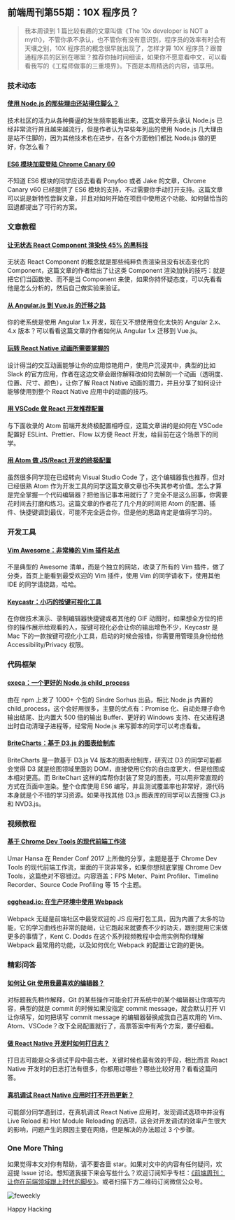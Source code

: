 ## 前端周刊第55期：10X 程序员？

> 我本周读到 1 篇比较有趣的文章叫做《The 10x developer is NOT a myth》，不管你承不承认，也不管你有没有意识到，程序员的效率有时会有天壤之别，10X 程序员的概念很早就出现了，怎样才算 10X 程序员？跟普通程序员的区别在哪里？推荐你抽时间细读，如果你不愿意看中文，可以看看我写的《工程师做事的三重境界》。下面是本周精选的内容，请享用。

### 技术动态

#### [使用 Node.js 的那些理由还站得住脚么？](http://bysin.net/2017/05/07/no-good-reason-to-use-nodejs/)

技术社区的活力从各种撕逼的发生频率能看出来，这篇文章开头承认 Node.js 已经非常流行并且越来越流行，但是作者认为早些年列出的使用 Node.js 几大理由是站不住脚的，因为其他技术也在进步，在各个方面他们都比 Node.js 做的更好，你怎么看？

#### [ES6 模块加载登陆 Chrome Canary 60](https://medium.com/dev-channel/es6-modules-in-chrome-canary-m60-ba588dfb8ab7)

不知道 ES6 模块的同学应该去看看 Ponyfoo 或者 Jake 的文章，Chrome Canary v60 已经提供了 ES6 模块的支持，不过需要你手动打开支持。这篇文章可以说是新特性尝鲜文章，并且对如何开始在项目中使用这个功能、如何做恰当的回退都提出了可行的方案。

### 文章教程

#### [让无状态 React Component 渲染快 45% 的黑科技](https://medium.com/missive-app/45-faster-react-functional-components-now-3509a668e69f)

无状态 React Component 的概念就是那些纯粹负责渲染且没有状态变化的 Component，这篇文章的作者给出了让这类 Component 渲染加快的技巧：就是把它们当函数使、而不是当 Component 来使，如果你持怀疑态度，可以先看看他是怎么分析的，然后自己做实验来验证。

#### [从 Angular.js 到 Vue.js 的迁移之路](https://dev.to/hemantisme/moving-from-angular-to-vue--a-vuetiful-journey)

你的老系统是使用 Angular 1.x 开发，现在又不想使用变化太快的 Angular 2.x、4.x 版本？可以看看这篇文章的作者如何从 Angular 1.x 迁移到 Vue.js。

#### [玩转 React Native 动画所需要掌握的](https://medium.com/shoutem/declare-peace-with-react-native-animations-e947332fa9b1)

设计得当的交互动画能够让你的应用惊艳用户，使用户沉浸其中，典型的比如 Slack 的官方应用，作者在这边文章会跟你解释改如何去解剖一个动画（透明度、位置、尺寸、颜色），让你了解 React Native 动画的潜力，并且分享了如何设计能够使用到整个 React Native 应用中的动画的技巧。

#### [用 VSCode 做 React 开发推荐配置](https://hackernoon.com/configure-eslint-prettier-and-flow-in-vs-code-for-react-development-c9d95db07213)

与下面收录的 Atom 前端开发终极配置相呼应，这篇文章讲的是如何在 VSCode 配置好 ESLint、Prettier、Flow 以方便 React 开发，给目前在这个场景下的同学。

#### [用 Atom 做 JS/React 开发的终极配置](https://medium.com/productivity-freak/my-atom-editor-setup-for-js-react-9726cd69ad20)

虽然很多同学现在已经转向 Visual Studio Code 了，这个编辑器我也推荐，但对已经很熟 Atom 作为开发工具的同学这篇文章文章也不失其参考价值。怎么才算是完全掌握一个代码编辑器？把他当记事本用就行了？完全不是这么回事，你需要花时间去打磨和练习。这篇文章的作者花了几个月的时间把 Atom 的配置、插件、快捷键调到最优，可能不完全适合你，但是他的思路肯定是值得学习的。

### 开发工具

#### [Vim Awesome：非常棒的 Vim 插件站点](http://vimawesome.com/)

不是典型的 Awesome 清单，而是个独立的网站，收录了所有的 Vim 插件，做了分类，首页上能看到最受欢迎的 Vim 插件，使用 Vim 的同学请收下，使用其他 IDE 的同学请绕路，哈哈。

#### [Keycastr：小巧的按键可视化工具](https://github.com/sdeken/keycastr)

在你做技术演示、录制编辑器快捷键或者其他的 GIF 动图时，如果想全方位的把你的操作展示给观看的人，按键可视化必会让你的输出增色不少，Keycastr 是 Mac 下的一款按键可视化小工具，启动的时候会报错，你需要用管理员身份给他 Accessibility/Privacy 权限。

### 代码框架

#### [execa：一个更好的 Node.js child_process](https://github.com/sindresorhus/execa)

由在 npm 上发了 1000+ 个包的 Sindre Sorhus 出品，相比 Node.js 内置的
 child_process，这个会好用很多，主要的优点有：Promise 化、自动处理子命令输出结尾、比内置大 500 倍的输出 Buffer、更好的 Windows 支持、在父进程退出时自动清理子进程等，经常用 Node.js 来写脚本的同学可以考虑看看。

#### [BriteCharts：基于 D3.js 的图表绘制库](http://eventbrite.github.io/britecharts/)

BriteCharts 是一款基于 D3.js V4 版本的图表绘制库，研究过 D3 的同学可能都会觉得 D3 就是绘图领域里面的 DOM，直接使用它你的自由度更大，但是绘图成本相对更高。而 BriteChart 这样的库帮你封装了常见的图表，可以用非常直观的方式在页面中渲染。整个仓库使用 ES6 编写，并且测试覆盖率也非常好，源代码本身就是个不错的学习资源。如果寻找其他 D3.js 图表库的同学可以去搜搜 C3.js 和 NVD3.js。


### 视频教程

#### [基于 Chrome Dev Tools 的现代前端工作流](https://www.youtube.com/watch?v=v5r_n6Tq0uk)

Umar Hansa 在 Render Conf 2017 上所做的分享，主题是基于 Chrome Dev Tools 的现代前端工作流，里面的干货非常多，如果你想彻底掌握 Chrome Dev Tools，这篇绝对不容错过。内容涵盖：FPS Meter、Paint Profiler、Timeline Recorder、Source Code Profiling 等 15 个主题。

#### [egghead.io: 在生产环境中使用 Webpack](https://egghead.io/courses/using-webpack-for-production-javascript-applications?utm_content=buffer9fb7a&utm_medium=social&utm_source=twitter.com&utm_campaign=buffer)

Webpack 无疑是前端社区中最受欢迎的 JS 应用打包工具，因为内置了太多的功能，它的学习曲线也非常的陡峭，让它跑起来就要费不少的功夫，跟别提用它来做更多的事情了，Kent C. Dodds 在这个系列视频教程中会用实例帮你理解 Webpack 最常用的功能，以及如何优化 Webpack 的配置让它跑的更快。

### 精彩问答

#### [如何让 Git 使用我最喜欢的编辑器？](http://stackoverflow.com/questions/2596805/how-do-i-make-git-use-the-editor-of-my-choice-for-commits)

对标题我先稍作解释，Git 的某些操作可能会打开系统中的某个编辑器让你填写内容，典型的就是 commit 的时候如果没指定 commit message，就会默认打开 VI 让你填写，如何把填写 commit message 的编辑器替换成我自己喜欢用的 Vim、Atom、VSCode？改下全局配置就行了，高票答案中有两个方案，要仔细看。

#### [做 React Native 开发时如何打日志？](http://stackoverflow.com/questions/30115372/how-to-do-logging-in-react-native)

打日志可能是众多调试手段中最古老，关键时候也最有效的手段，相比而言 React Native 开发时的日志打法有很多，你都用过哪些？哪些比较好用？看看这篇问答。

#### [真机调试 React Native 应用时打不开热更新？](http://stackoverflow.com/questions/38772373/how-to-enable-live-reload-in-ios-device-running-react-native-app)

可能部分同学遇到过，在真机调试 React Native 应用时，发现调试选项中并没有 Live Reload 和 Hot Module Reloading 的选项，这会对开发调试的效率产生很大的影响，问题产生的原因主要在网络，但是解决的办法超过 3 个步骤。

### One More Thing

如果觉得本文对你有帮助，请不要吝啬 star。如果对文中的内容有任何疑问，欢迎提 Issue 讨论。想知道我接下来会写些什么？欢迎订阅知乎专栏：[《前端周刊：让你在前端领域跟上时代的脚步》](https://zhuanlan.zhihu.com/feweekly)。或者扫描下方二维码订阅微信公众号。

![feweekly](http://www.feweekly.com/img/src/weekly/feweekly/qrcode.jpg)

Happy Hacking
